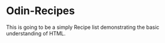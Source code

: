 # Odin-Recipes
This is going to be a simply Recipe list demonstrating the basic understanding of HTML.